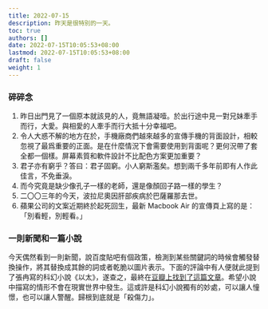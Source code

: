 ```yaml
---
title: 2022-07-15
description: 昨天是很特別的一天。
toc: true
authors: []
date: 2022-07-15T10:05:53+08:00
lastmod: 2022-07-15T10:05:53+08:00
draft: false
weight: 1  
---
```


### 碎碎念

1. 昨日出門見了一個原本就該見的人，竟無語凝噎。於出行途中見一對兄妹牽手而行，大愛。與相愛的人牽手而行大抵十分幸福吧。
2. 令人大惑不解的地方在於，手機廠商們越來越多的宣傳手機的背面設計，相較忽視了最爲重要的正面。是在什麼情況下會需要使用到背面呢？更何況帶了套全都一個樣。屏幕素質和軟件設計不比配色方案更加重要？
3. 君子亦有窮乎？答曰：君子固窮。小人窮斯濫矣。想到兩千多年前即有人作此佳言，不免垂淚。
4. 而今究竟是缺少像孔子一樣的老師，還是像顏回子路一樣的學生？
5. 二〇〇三年的今天，波拉尼奧因肝部疾病於巴薩羅那去世。
6. 蘋果公司的文案近期終於起死回生，最新 Macbook Air 的宣傳頁上寫的是：「別看輕，別輕看。」

### 一則新聞和一篇小說

今天偶然看到一則新聞，說百度貼吧有個政策，檢測到某些關鍵詞的時候會觸發替換操作，將其替換成其餘的詞或者乾脆以圖片表示。下面的評論中有人便就此提到了張冉寫的科幻小說《以太》，遂查之，最終在[豆瓣上找到了這篇文章](https://m.douban.com/mip/group/topic/44499211/)。希望小說中描寫的情形不會在現實世界中發生。這或許是科幻小說獨有的妙處，可以讓人憧憬，也可以讓人警醒。歸根到底就是「殺傷力」。
